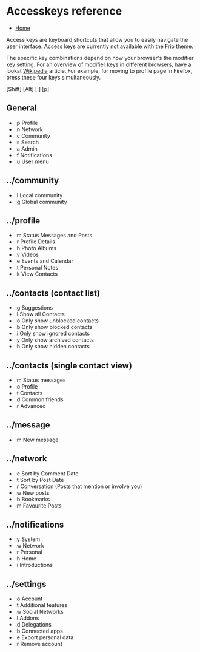 Accesskeys reference
=======================

* [Home](help)

Access keys are keyboard shortcuts that allow you to easily navigate the user interface.
Access keys are currently not available with the Frio theme.

The specific key combinations depend on how your browser's the modifier key setting.
For an overview of modifier keys in different browsers, have a lookat [Wikipedia](https://en.wikipedia.org/wiki/Access_key) article.
For example, for moving to profile page in Firefox, press these four keys simultaneously.

[Shift] [Alt] [:] [p]

General
-------
* :p  Profile
* :n  Network
* :c  Community
* :s 	Search
* :a  Admin
* :f  Notifications
* :u  User menu

../community
--------
* :l  Local community
* :g  Global community

../profile
--------
* :m  Status Messages and Posts
* :r  Profile Details
* :h  Photo Albums
* :v  Videos
* :e  Events and Calendar
* :t  Personal Notes
* :k  View Contacts

../contacts (contact list)
---------
* :g  Suggestions
* :l  Show all Contacts
* :o  Only show unblocked contacts
* :b  Only show blocked contacts
* :i  Only show ignored contacts
* :y  Only show archived contacts
* :h  Only show hidden contacts

../contacts (single contact view)
-------------------------------
* :m  Status messages
* :o  Profile
* :t  Contacts
* :d  Common friends
* :r  Advanced

../message
--------
* :m  New message

../network
--------
* :e  Sort by Comment Date
* :t  Sort by Post Date
* :r  Conversation (Posts that mention or involve you)
* :w  New posts
* :b  Bookmarks
* :m  Favourite Posts

../notifications
--------------
* :y  System
* :w  Network
* :r  Personal
* :h  Home
* :i  Introductions

../settings
---------
* :o  Account
* :t  Additional features
* :w  Social Networks
* :l  Addons
* :d  Delegations
* :b  Connected apps
* :e  Export personal data
* :r  Remove account
